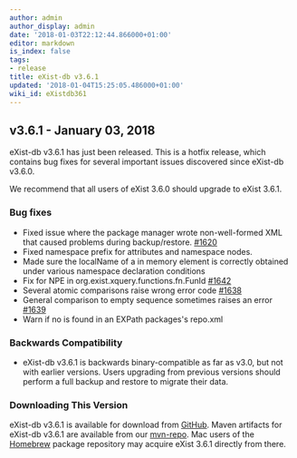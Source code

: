 ```yaml
---
author: admin
author_display: admin
date: '2018-01-03T22:12:44.866000+01:00'
editor: markdown
is_index: false
tags:
- release
title: eXist-db v3.6.1
updated: '2018-01-04T15:25:05.486000+01:00'
wiki_id: eXistdb361
---
```


## v3.6.1 - January 03, 2018

eXist-db v3.6.1 has just been released. This is a hotfix release, which contains bug fixes for several important issues discovered since eXist-db v3.6.0.

We recommend that all users of eXist 3.6.0 should upgrade to eXist 3.6.1.

### Bug fixes
* Fixed issue where the package manager wrote non-well-formed XML that caused problems during backup/restore. [#1620](https://github.com/eXist-db/exist/issues/1620) 
* Fixed namespace prefix for attributes and namespace nodes.
* Made sure the localName of a in memory element is correctly obtained under various namespace declaration conditions
* Fix for NPE in org.exist.xquery.functions.fn.FunId [#1642](https://github.com/eXist-db/exist/issues/1642)
* Several atomic comparisons raise wrong error code [#1638](https://github.com/eXist-db/exist/issues/1638)
* General comparison to empty sequence sometimes raises an error [#1639](https://github.com/eXist-db/exist/issues/1639)
* Warn if no <target> is found in an EXPath packages's repo.xml

### Backwards Compatibility

- eXist-db v3.6.1 is backwards binary-compatible as far as v3.0, but not with earlier versions. Users upgrading from previous versions should perform a full backup and restore to migrate their data.


### Downloading This Version

eXist-db v3.6.1 is available for download from [GitHub](https://github.com/eXist-db/exist/releases/tag/eXist-3.6.1). Maven artifacts for eXist-db v3.6.1 are available from our [mvn-repo](https://github.com/eXist-db/mvn-repo). Mac users of the [Homebrew](http://brew.sh) package repository may acquire eXist 3.6.1 directly from there.
